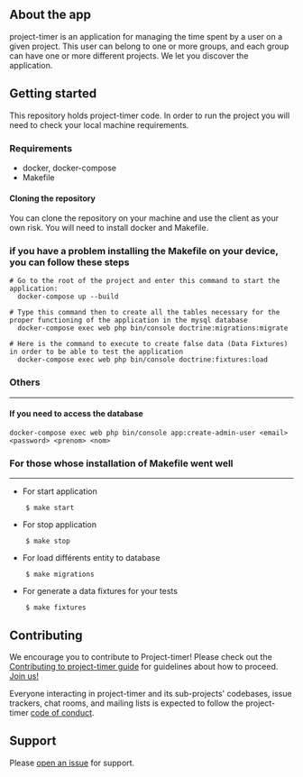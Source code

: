 ## About the app
project-timer is an application for managing the time spent by a user on a given project. This user can belong to one or more groups, and each group can have one or more different projects.
We let you discover the application. 

## Getting started

This repository holds project-timer code.
In order to run the project you will need to check your local machine requirements.

### Requirements
- docker, docker-compose
- Makefile

#### Cloning the repository

You can clone the repository on your machine and use the client as your own risk.
You will need to install docker and Makefile.

### if you have a problem installing the Makefile on your device, you can follow these steps

```
# Go to the root of the project and enter this command to start the application:
  docker-compose up --build

# Type this command then to create all the tables necessary for the proper functioning of the application in the mysql database
  docker-compose exec web php bin/console doctrine:migrations:migrate

# Here is the command to execute to create false data (Data Fixtures) in order to be able to test the application
  docker-compose exec web php bin/console doctrine:fixtures:load
```

### Others
***
#### If you need to access the database

```
docker-compose exec web php bin/console app:create-admin-user <email> <password> <prenom> <nom> 
```

### For those whose installation of Makefile went well
***

* For start application
```
    $ make start
```
* For stop application
```
    $ make stop    
```

* For load différents entity to database
```   
    $ make migrations 
```
* For generate a data fixtures for your tests
```
    $ make fixtures 
```

## Contributing
We encourage you to contribute to Project-timer! Please check out the
[Contributing to project-timer guide](https://github.com/Abdoulaye224/Project-timer/blob/master/CONTRIBUTING.md) for guidelines about how to proceed. [Join us!](https://abdoulaye224.github.io/Project-timer/)

Everyone interacting in project-timer and its sub-projects' codebases, issue trackers, chat rooms, and mailing lists is expected to follow the project-timer [code of conduct](https://github.com/Abdoulaye224/Project-timer/blob/master/CODE_OF_CONDUCT.md).
## Support

Please
[open an issue](https://github.com/Abdoulaye224/Project-timer/issues)
for support.